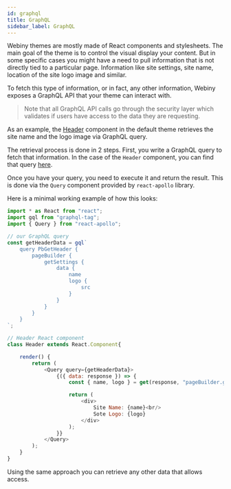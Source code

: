 ```yaml
---
id: graphql
title: GraphQL
sidebar_label: GraphQL
---
```


Webiny themes are mostly made of React components and stylesheets. The main goal of the theme is to control the visual display your content. But in some specific cases you might have a need to pull information that is not directly tied to a particular page. Information like site settings, site name, location of the site logo image and similar. 

To fetch this type of information, or in fact, any other information, Webiny exposes a GraphQL API that your theme can interact with. 

> Note that all GraphQL API calls go through the security layer which validates if users have access to the data they are requesting. 

As an example, the [Header](https://github.com/webiny/webiny-js/blob/master/packages/app-page-builder-theme/src/components/Header.tsx#L4) component in the default theme retrieves the site name and the logo image via GraphQL query. 

The retrieval process is done in 2 steps. First, you write a GraphQL query to fetch that information. In the case of the `Header` component, you can find that query [here](https://github.com/webiny/webiny-js/blob/master/packages/app-page-builder-theme/src/components/graphql.ts#L3).

Once you have your query, you need to execute it and return the result. This is done via the `Query` component provided by `react-apollo` library. 

Here is a minimal working example of how this looks:

```js
import * as React from "react";
import gql from "graphql-tag";
import { Query } from "react-apollo";

// our GraphQL query
const getHeaderData = gql`
    query PbGetHeader {
        pageBuilder {
            getSettings {
                data {
                    name
                    logo {
                        src
                    }
                }
            }
        }
    }
`;

// Header React component
class Header extends React.Component{

    render() {
        return (
            <Query query={getHeaderData}>
                {({ data: response }) => {
                    const { name, logo } = get(response, "pageBuilder.getSettings.data") || {};

                    return (
                        <div>
                            Site Name: {name}<br/>
                            Sote Logo: {logo}
                        </div>
                    );
                }}
            </Query>
        );
    }
}

```

Using the same approach you can retrieve any other data that allows access.